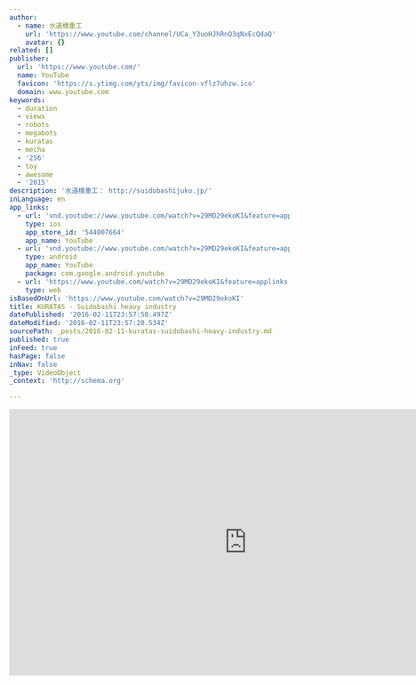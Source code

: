 ```yaml
---
author:
  - name: 水道橋重工
    url: 'https://www.youtube.com/channel/UCa_Y3uoHJhRnQ3qNxEcQdaQ'
    avatar: {}
related: []
publisher:
  url: 'https://www.youtube.com/'
  name: YouTube
  favicon: 'https://s.ytimg.com/yts/img/favicon-vflz7uhzw.ico'
  domain: www.youtube.com
keywords:
  - duration
  - views
  - robots
  - megabots
  - kuratas
  - mecha
  - '256'
  - toy
  - awesome
  - '2015'
description: '水道橋重工： http://suidobashijuko.jp/'
inLanguage: en
app_links:
  - url: 'vnd.youtube://www.youtube.com/watch?v=29MD29ekoKI&feature=applinks'
    type: ios
    app_store_id: '544007664'
    app_name: YouTube
  - url: 'vnd.youtube://www.youtube.com/watch?v=29MD29ekoKI&feature=applinks'
    type: android
    app_name: YouTube
    package: com.google.android.youtube
  - url: 'https://www.youtube.com/watch?v=29MD29ekoKI&feature=applinks'
    type: web
isBasedOnUrl: 'https://www.youtube.com/watch?v=29MD29ekoKI'
title: KURATAS - Suidobashi heavy industry
datePublished: '2016-02-11T23:57:50.497Z'
dateModified: '2016-02-11T23:57:20.534Z'
sourcePath: _posts/2016-02-11-kuratas-suidobashi-heavy-industry.md
published: true
inFeed: true
hasPage: false
inNav: false
_type: VideoObject
_context: 'http://schema.org'

---
```

<iframe src="https://cdn.embedly.com/widgets/media.html?src=https%3A%2F%2Fwww.youtube.com%2Fembed%2F29MD29ekoKI%3Ffeature%3Doembed&amp;url=https%3A%2F%2Fwww.youtube.com%2Fwatch%3Fv%3D29MD29ekoKI&amp;image=https%3A%2F%2Fi.ytimg.com%2Fvi%2F29MD29ekoKI%2Fhqdefault.jpg&amp;key=b7d04c9b404c499eba89ee7072e1c4f7&amp;type=text%2Fhtml&amp;schema=youtube" width="854" height="480" scrolling="no" frameborder="0" allowfullscreen="allowfullscreen" style=""></iframe>